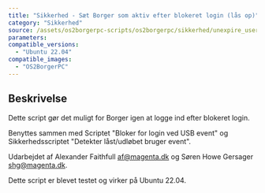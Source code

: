 ```yaml
---
title: "Sikkerhed - Sæt Borger som aktiv efter blokeret login (lås op)"
category: "Sikkerhed"
source: /assets/os2borgerpc-scripts/os2borgerpc/sikkerhed/unexpire_user.sh
parameters:
compatible_versions:
  - "Ubuntu 22.04"
compatible_images:
  - "OS2BorgerPC"
---
```


## Beskrivelse
Dette script gør det muligt for Borger igen at logge ind efter blokeret login.

Benyttes sammen med Scriptet "Bloker for login ved USB event" og Sikkerhedsscriptet "Detekter låst/udløbet bruger event".

Udarbejdet af Alexander Faithfull <af@magenta.dk> og Søren Howe Gersager <shg@magenta.dk>.

Dette script er blevet testet og virker på Ubuntu 22.04.